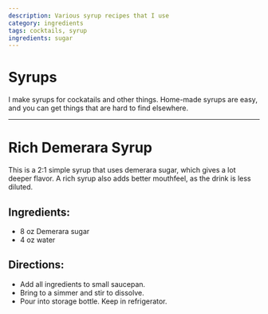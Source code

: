 ```yaml
---
description: Various syrup recipes that I use
category: ingredients
tags: cocktails, syrup
ingredients: sugar
---
```


# Syrups

I make syrups for cockatails and other things. Home-made syrups are easy, and you can get things that are hard to find elsewhere.

* * * 

# Rich Demerara Syrup

This is a 2:1 simple syrup that uses demerara sugar, which gives a lot deeper flavor. A rich syrup also adds better mouthfeel, as the drink is less diluted.

## Ingredients:

- 8 oz Demerara sugar
- 4 oz water

## Directions:

- Add all ingredients to small saucepan.
- Bring to a simmer and stir to dissolve.
- Pour into storage bottle. Keep in refrigerator.

